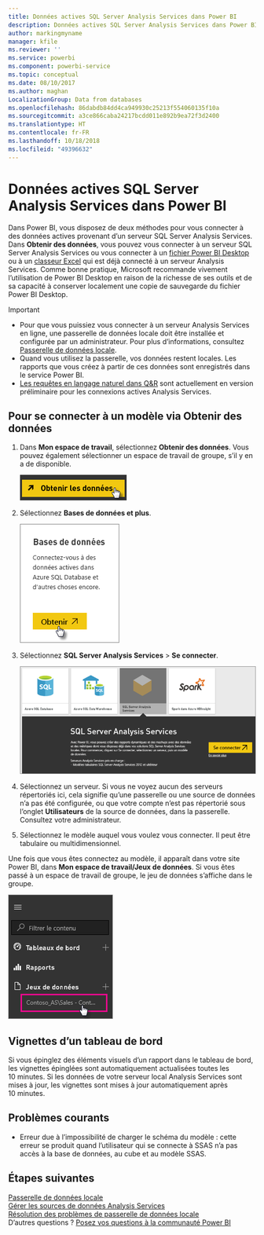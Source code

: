 ```yaml
---
title: Données actives SQL Server Analysis Services dans Power BI
description: Données actives SQL Server Analysis Services dans Power BI. Cela s’effectue grâce à une source de données configurée pour une passerelle d’entreprise.
author: markingmyname
manager: kfile
ms.reviewer: ''
ms.service: powerbi
ms.component: powerbi-service
ms.topic: conceptual
ms.date: 08/10/2017
ms.author: maghan
LocalizationGroup: Data from databases
ms.openlocfilehash: 86dabdb84dd4ca949930c25213f554060135f10a
ms.sourcegitcommit: a3ce866caba24217bcdd011e892b9ea72f3d2400
ms.translationtype: HT
ms.contentlocale: fr-FR
ms.lasthandoff: 10/18/2018
ms.locfileid: "49396632"
---
```

# <a name="sql-server-analysis-services-live-data-in-power-bi"></a>Données actives SQL Server Analysis Services dans Power BI
Dans Power BI, vous disposez de deux méthodes pour vous connecter à des données actives provenant d’un serveur SQL Server Analysis Services. Dans **Obtenir des données**, vous pouvez vous connecter à un serveur SQL Server Analysis Services ou vous connecter à un [fichier Power BI Desktop](service-desktop-files.md) ou à un [classeur Excel](service-excel-workbook-files.md) qui est déjà connecté à un serveur Analysis Services. Comme bonne pratique, Microsoft recommande vivement l’utilisation de Power BI Desktop en raison de la richesse de ses outils et de sa capacité à conserver localement une copie de sauvegarde du fichier Power BI Desktop.

 >[!IMPORTANT]
 >* Pour que vous puissiez vous connecter à un serveur Analysis Services en ligne, une passerelle de données locale doit être installée et configurée par un administrateur. Pour plus d’informations, consultez [Passerelle de données locale](service-gateway-onprem.md).
 >* Quand vous utilisez la passerelle, vos données restent locales.  Les rapports que vous créez à partir de ces données sont enregistrés dans le service Power BI. 
 >* [Les requêtes en langage naturel dans Q&R](service-q-and-a-direct-query.md) sont actuellement en version préliminaire pour les connexions actives Analysis Services.

## <a name="to-connect-to-a-model-from-get-data"></a>Pour se connecter à un modèle via Obtenir des données
1. Dans **Mon espace de travail**, sélectionnez **Obtenir des données**. Vous pouvez également sélectionner un espace de travail de groupe, s’il y en a de disponible.
   
   ![](media/sql-server-analysis-services-tabular-data/connecttoas_getdatabutton.png)
2. Sélectionnez **Bases de données et plus**.
   
   ![](media/sql-server-analysis-services-tabular-data/connecttoas_getdata_1.png)
3. Sélectionnez **SQL Server Analysis Services** > **Se connecter**. 
   
   ![](media/sql-server-analysis-services-tabular-data/connecttoas_getdata_2.png)
4. Sélectionnez un serveur. Si vous ne voyez aucun des serveurs répertoriés ici, cela signifie qu’une passerelle ou une source de données n’a pas été configurée, ou que votre compte n’est pas répertorié sous l’onglet **Utilisateurs** de la source de données, dans la passerelle. Consultez votre administrateur.
5. Sélectionnez le modèle auquel vous voulez vous connecter. Il peut être tabulaire ou multidimensionnel.

Une fois que vous êtes connectez au modèle, il apparaît dans votre site Power BI, dans **Mon espace de travail/Jeux de données**. Si vous êtes passé à un espace de travail de groupe, le jeu de données s’affiche dans le groupe.

![](media/sql-server-analysis-services-tabular-data/connecttoas_dataset_5.png)

## <a name="dashboard-tiles"></a>Vignettes d’un tableau de bord
Si vous épinglez des éléments visuels d’un rapport dans le tableau de bord, les vignettes épinglées sont automatiquement actualisées toutes les 10 minutes. Si les données de votre serveur local Analysis Services sont mises à jour, les vignettes sont mises à jour automatiquement après 10 minutes.

## <a name="common-issues"></a>Problèmes courants

* Erreur due à l’impossibilité de charger le schéma du modèle : cette erreur se produit quand l’utilisateur qui se connecte à SSAS n’a pas accès à la base de données, au cube et au modèle SSAS.

## <a name="next-steps"></a>Étapes suivantes
[Passerelle de données locale](service-gateway-onprem.md)  
[Gérer les sources de données Analysis Services](service-gateway-enterprise-manage-ssas.md)  
[Résolution des problèmes de passerelle de données locale](service-gateway-onprem-tshoot.md)  
D’autres questions ? [Posez vos questions à la communauté Power BI](http://community.powerbi.com/)